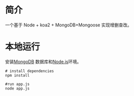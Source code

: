 # 简介
一个基于 Node  + koa2 + MongoDB+Mongoose 实现增删查改。

# 本地运行
安装[MongoDB](https://www.mongodb.com/download-center?jmp=nav#atlas) 数据库和[Node.js](https://nodejs.org/en/)环境。
	
	# install dependencies
	npm install
	
	#run app.js
	node app.js
	


